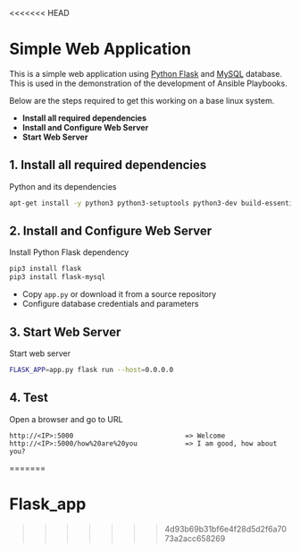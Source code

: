 <<<<<<< HEAD
# Simple Web Application

This is a simple web application using [Python Flask](http://flask.pocoo.org/) and [MySQL](https://www.mysql.com/) database. 
This is used in the demonstration of the development of Ansible Playbooks.
  
  Below are the steps required to get this working on a base linux system.
  
  - **Install all required dependencies**
  - **Install and Configure Web Server**
  - **Start Web Server**
   
## 1. Install all required dependencies
  
  Python and its dependencies
  ```bash
  apt-get install -y python3 python3-setuptools python3-dev build-essential python3-pip default-libmysqlclient-dev
  ```
   
## 2. Install and Configure Web Server

Install Python Flask dependency
```bash
pip3 install flask
pip3 install flask-mysql
```

- Copy `app.py` or download it from a source repository
- Configure database credentials and parameters 

## 3. Start Web Server

Start web server
```bash
FLASK_APP=app.py flask run --host=0.0.0.0
```

## 4. Test

Open a browser and go to URL
```
http://<IP>:5000                            => Welcome
http://<IP>:5000/how%20are%20you            => I am good, how about you?
```
=======
# Flask_app
>>>>>>> 4d93b69b31bf6e4f28d5d2f6a7073a2acc658269
